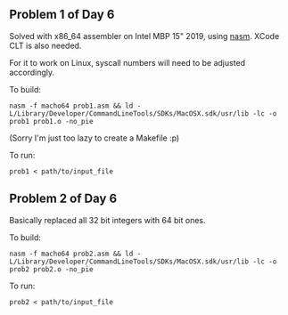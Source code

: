 ## Problem 1 of Day 6

Solved with x86\_64 assembler on Intel MBP 15" 2019, using [nasm](https://www.nasm.us/). XCode CLT is also needed.

For it to work on Linux, syscall numbers will need to be adjusted accordingly.

To build:

`nasm -f macho64 prob1.asm && ld -L/Library/Developer/CommandLineTools/SDKs/MacOSX.sdk/usr/lib -lc -o prob1 prob1.o -no_pie`

(Sorry I'm just too lazy to create a Makefile :p)

To run:

`prob1 < path/to/input_file`

## Problem 2 of Day 6

Basically replaced all 32 bit integers with 64 bit ones.

To build:

`nasm -f macho64 prob2.asm && ld -L/Library/Developer/CommandLineTools/SDKs/MacOSX.sdk/usr/lib -lc -o prob2 prob2.o -no_pie`

To run:

`prob2 < path/to/input_file`
